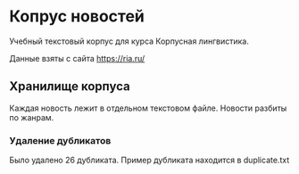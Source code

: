 # Копрус новостей
Учебный текстовый корпус для курса Корпусная лингвистика.

Данные взяты с сайта https://ria.ru/

## Хранилище корпуса
Каждая новость лежит в отдельном текстовом файле.
Новости разбиты по жанрам.

### Удаление дубликатов
Было удалено 26 дубликата. Пример дубликата находится в duplicate.txt